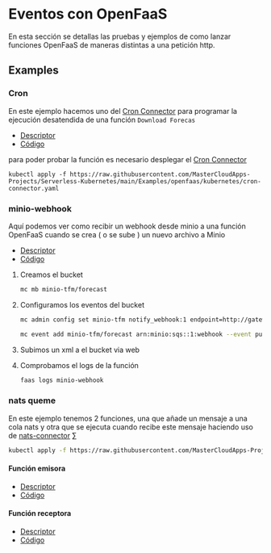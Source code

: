 # Eventos con OpenFaaS

En esta sección se detallas las pruebas y ejemplos de como lanzar funciones OpenFaaS de maneras distintas a una petición http.

## Examples

### Cron

En este ejemplo hacemos uno del [Cron Connector](https://github.com/OpenFaaS/cron-connector) para programar la ejecución desatendida de una función `Download Forecas`

- [Descriptor](/Examples/OpenFaaS/download-forecast.yml)
- [Código](/6.app/functions/download-forecast)

para poder probar  la función es necesario desplegar el [Cron Connector](https://github.com/OpenFaaS/cron-connector)

```ssh
kubectl apply -f https://raw.githubusercontent.com/MasterCloudApps-Projects/Serverless-Kubernetes/main/Examples/openfaas/kubernetes/cron-connector.yaml
```

### minio-webhook

Aquí podemos ver como recibir un webhook desde minio a una función OpenFaaS cuando se crea ( o se sube ) un nuevo archivo a Minio

- [Descriptor](/Examples/OpenFaaS/minio-webhook.yml)
- [Código](/Examples/OpenFaaS/minio-webhook)

1. Creamos el bucket

    ```bash
    mc mb minio-tfm/forecast
    ```

1. Configuramos los eventos del bucket

    ```sh
    mc admin config set minio-tfm notify_webhook:1 endpoint=http://gateway.openfaas:8080/function/minio-webhook 
    
    mc event add minio-tfm/forecast arn:minio:sqs::1:webhook --event put --suffix .xml

    ```

1. Subimos un xml a el bucket via web
1. Comprobamos el logs de la función

    ```sh
    faas logs minio-webhook
    ```

### nats queme

En este ejemplo tenemos 2 funciones, una que añade un mensaje a una cola nats y otra que se ejecuta cuando recibe este mensaje haciendo uso de [nats-connector](https://github.com/openfaas/nats-connector)
∑

```sh
kubectl apply -f https://raw.githubusercontent.com/MasterCloudApps-Projects/Serverless-Kubernetes/main/Examples/openfaas/kubernetes/nats-connector.yaml
```

#### Función emisora

- [Descriptor](/Examples/OpenFaaS/nats-publish.yml)
- [Código](/Examples/OpenFaaS/nats-publish)

#### Función receptora

- [Descriptor](/Examples/OpenFaaS/nats-reciver.yml)
- [Código](/Examples/OpenFaaS/nats-reciver)
